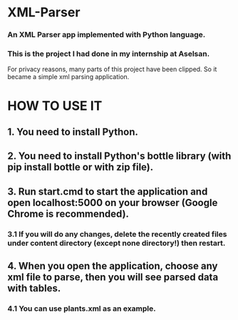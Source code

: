 # XML-Parser
### An XML Parser app implemented with Python language.
### This is the project I had done in my internship at Aselsan.
For privacy reasons, many parts of this project have been clipped. So it became a simple xml parsing application.

# HOW TO USE IT
## 1. You need to install Python.
## 2. You need to install Python's bottle library (with pip install bottle or with zip file).
## 3. Run start.cmd to start the application and open localhost:5000 on your browser (Google Chrome is recommended).
### 3.1 If you will do any changes, delete the recently created files under content directory (except none directory!) then restart.
## 4. When you open the application, choose any xml file to parse, then you will see parsed data with tables.
### 4.1 You can use plants.xml as an example.
